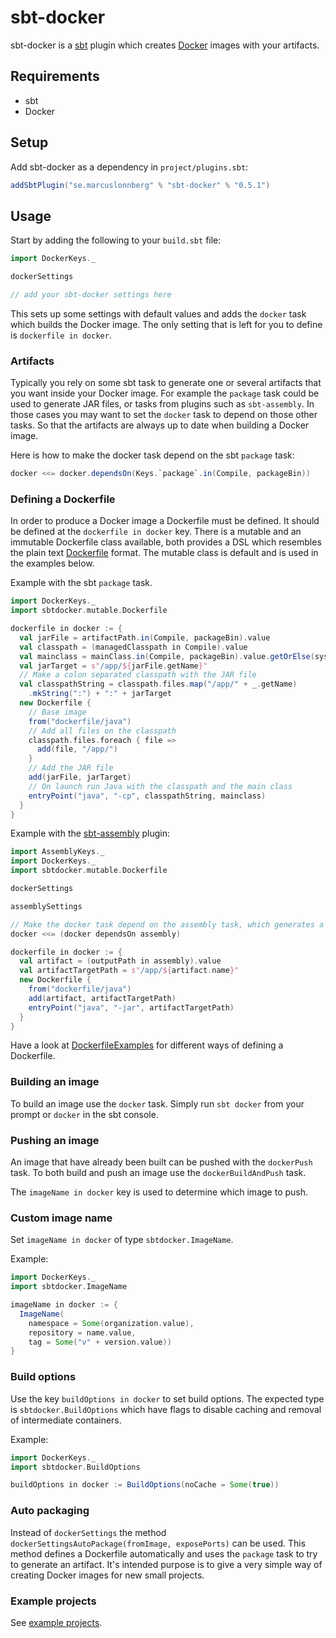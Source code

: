sbt-docker
==========
sbt-docker is a [sbt](http://www.scala-sbt.org/) plugin which creates [Docker](http://www.docker.io/) images with your artifacts.

Requirements
------------
* sbt
* Docker

Setup
-----

Add sbt-docker as a dependency in `project/plugins.sbt`:
```scala
addSbtPlugin("se.marcuslonnberg" % "sbt-docker" % "0.5.1")
```

Usage
-----

Start by adding the following to your `build.sbt` file:
```scala
import DockerKeys._

dockerSettings

// add your sbt-docker settings here
```

This sets up some settings with default values and adds the `docker` task which builds the Docker image.
The only setting that is left for you to define is `dockerfile in docker`.

### Artifacts

Typically you rely on some sbt task to generate one or several artifacts that you want inside your Docker image.
For example the `package` task could be used to generate JAR files, or tasks from plugins such as `sbt-assembly`.
In those cases you may want to set the `docker` task to depend on those other tasks.
So that the artifacts are always up to date when building a Docker image.

Here is how to make the docker task depend on the sbt `package` task:
```scala
docker <<= docker.dependsOn(Keys.`package`.in(Compile, packageBin))
```

### Defining a Dockerfile

In order to produce a Docker image a Dockerfile must be defined.
It should be defined at the `dockerfile in docker` key.
There is a mutable and an immutable Dockerfile class available, both provides a DSL which resembles the plain text [Dockerfile](https://docs.docker.com/reference/builder/) format.
The mutable class is default and is used in the examples below.

Example with the sbt `package` task.
```scala
import DockerKeys._
import sbtdocker.mutable.Dockerfile

dockerfile in docker := {
  val jarFile = artifactPath.in(Compile, packageBin).value
  val classpath = (managedClasspath in Compile).value
  val mainclass = mainClass.in(Compile, packageBin).value.getOrElse(sys.error("Expected exactly one main class"))
  val jarTarget = s"/app/${jarFile.getName}"
  // Make a colon separated classpath with the JAR file
  val classpathString = classpath.files.map("/app/" + _.getName)
    .mkString(":") + ":" + jarTarget
  new Dockerfile {
    // Base image
    from("dockerfile/java")
    // Add all files on the classpath
    classpath.files.foreach { file =>
      add(file, "/app/")
    }
    // Add the JAR file
    add(jarFile, jarTarget)
    // On launch run Java with the classpath and the main class
    entryPoint("java", "-cp", classpathString, mainclass)
  }
}
```

Example with the [sbt-assembly](https://github.com/sbt/sbt-assembly) plugin:
```scala
import AssemblyKeys._
import DockerKeys._
import sbtdocker.mutable.Dockerfile

dockerSettings

assemblySettings

// Make the docker task depend on the assembly task, which generates a fat JAR file
docker <<= (docker dependsOn assembly)

dockerfile in docker := {
  val artifact = (outputPath in assembly).value
  val artifactTargetPath = s"/app/${artifact.name}"
  new Dockerfile {
    from("dockerfile/java")
    add(artifact, artifactTargetPath)
    entryPoint("java", "-jar", artifactTargetPath)
  }
}
```

Have a look at [DockerfileExamples](examples/DockerfileExamples.scala) for different ways of defining a Dockerfile.

### Building an image

To build an image use the `docker` task.
Simply run `sbt docker` from your prompt or `docker` in the sbt console.

### Pushing an image

An image that have already been built can be pushed with the `dockerPush` task.
To both build and push an image use the `dockerBuildAndPush` task.

The `imageName in docker` key is used to determine which image to push.

### Custom image name

Set `imageName in docker` of type `sbtdocker.ImageName`.

Example:
```scala
import DockerKeys._
import sbtdocker.ImageName

imageName in docker := {
  ImageName(
  	namespace = Some(organization.value),
    repository = name.value,
    tag = Some("v" + version.value))
}
```

### Build options

Use the key `buildOptions in docker` to set build options.
The expected type is `sbtdocker.BuildOptions` which have flags to disable caching and removal of intermediate
containers.

Example:
```scala
import DockerKeys._
import sbtdocker.BuildOptions

buildOptions in docker := BuildOptions(noCache = Some(true))
```

### Auto packaging

Instead of `dockerSettings` the method `dockerSettingsAutoPackage(fromImage, exposePorts)` can be used.
This method defines a Dockerfile automatically and uses the `package` task to try to generate an artifact.
It's intended purpose is to give a very simple way of creating Docker images for new small projects.

### Example projects

See [example projects](examples).


